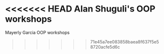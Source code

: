 <<<<<<< HEAD
Alan Shuguli's OOP workshops
=======
Mayerly Garcia OOP workshops
>>>>>>> 71e45a7ee083858baea8f637f5e58720acfe5d6c
